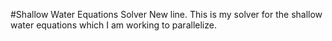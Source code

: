#Shallow Water Equations Solver
New line.
This is my solver for the shallow water equations which I am working to parallelize.
